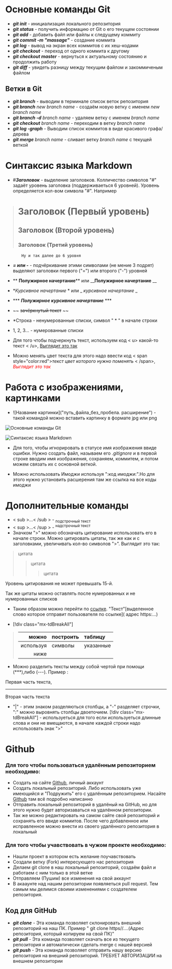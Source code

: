 # Основные команды Git

* ***git init*** - инициализация локального репозитория
* ***git status*** - получить информацию от Git о его текущем состоянии
* ***git add*** - добавить файл или файлы к следущему коммиту
* ***git commit -m "massage"*** - создание коммита
* ***git log*** - вывод на экран всех коммитов с их хеш-кодами
* ***git checkout*** - переход от одного коммита к другому
* ***git checkout master*** - вернуться к актуальному состоянию и продолжить работу
* ***git diff*** - увидеть разницу между текущим файлом и закоммиченым файлом

## Ветки в Git
* ***git branch*** - выводим в терминале список веток репозитория
* ***git branch*** *new branch name* - создаём новую ветку с именем *new branch name*
* ***git branch -d*** *branch name* - удаляем ветку с именем *branch name*
* ***git checkout*** *branch name* - переходим в ветку *branch name*
* ***git log -graph*** - Выводим список коммитов в виде красивого графа/дерева
* ***git merge*** *branch name* - сливает ветку *branch name* с текущей веткой

# Синтаксис языка Markdown

* #***Заголовок*** - выделение заголовков. Колличество символов "#" задаёт уровень заголовка (поддерживаеться 6 уровней). Уровень определяется кол-вом символа "#". Например
 >  # Заголовок (Первый уровень)
  > ## Заголовок (Второй уровень)
   >### Заголовок (Третий уровень)
           Ну и так далее до 6 уровня
* ***= или -*** - подчёркивание этими символами (не мение 3 подрят) выделяют заголовки первого ("=") или второго ("-") уровней
* ** **Полужирное начертание**** или ____Полужирное начертание__ __
* **Курсивное начертание* * или _ _курсивное начертание_ _
* *** ***Полужирное курсивное начертание*** *** 
* ~~ ~~зачёркнутый текст~~ ~~
* *Строка - ненумерованные списки, символ " * " в начале строки
*  1, 2, 3... - нумерованные списки
* Для того чтобы подчеркнуть текст, используем код < u> какой-то текст < /u>, <u>Выглядит это так</u>

* Можно менять цвет текста для этого надо ввести код < span style="color:red">*текст цвет которого нужно поменять* < /span>, <span style="color:red"> *Выглядит это так*</span>


# Работа с изображениями, картинками 
* ![Название картинки]("путь_файла_без_пробела. расширение") - такой командой можно вставить картинку в формате jpg или png

![Основные команды Git](Screenshot_6.png)

![Синтаксис языка Markdown](Screenshot_7.png)

* Для того, чтобы игнорировать в статусе имя изображения ввиде ошибки. Нужно создать файл, называем его *.gitignore* и в первой строке вводим имя изображения, сохраняем, коммитем, и потом можем связать их с основной веткой.

* Можно использовать Имоджи используя ":код имоджи:".Но для этого нужно установить расшерения там же ссылка на все коды имоджи


# Дополнительные команды
* < sub >...< /sub > - <sub>подстрочный текст</sub>
* < sup >...< /sup > - <sup>надстрочный текст</sup>
*  Значком ">" можно обозначать цитирование использовать его в начале строки. Можно цитировать цитаты, так же как и с заголовками, увеличивать кол-во символов ">". Выглядит это так:
>цитата
>>цитата
>>>цитата

Уровень цитирования не может превышать 15-й.

Так же цитаты можно оставлять после нумерованных и не нумерованных списков

* Таким образом можно перейти по [ссылке](https://gb.ru/courses/all). "Текст"[выделенное слово которое отправит пользователя по ссылке]( адрес https:...)

*  [!div class="mx-tdBreakAll"]
>  |можно        |построить  |   таблицу  |
> |-------------:|----------|:----------|
> |используя    |символы    | указанные       |
> |ниже   | 

* Можно разделить тексты между собой чертой при помощи (***),либо (---). Пример :

Первая часть текста, 
***
Вторая часть текста
    
 *  "|" - этим знаком разделяються столбцы, а "-"
разделяет строчки, ":" можно выровнять столбцы двоеточием. [!div class="mx-tdBreakAll"] - используеться для того если используеться длинные слова и они не вмещаются, в начале каждой строки надо использовать знак ">"

# Github
### Для того чтобы пользоваться удалённым репозиторием необходимо:
* Создать на сайте [Github](https://github.com/), личный аккаунт
* Создать локальный репозиторий. Либо использовать уже имеющийся и "Подружить" его с удалённым репозиторием. Насайте [Github](https://github.com/) там всё подробно написанно
* Отправить локальный репозиторий в удалёный на GitHub, но для этого нужно будет авторизаваться на удалённом репозитории.
* Так же можно редактировать на самом сайте свой репозиторий и сохранять его ввиде коммитов. После чего добавленное или исправленное можно внести из своего удалённого репозитория в локальный
### Для того чтобы учавствовать в чужом проекте необходимо:
* Нашли проект в котором есть желание поучавствовать
* Cоздали ветку (Fork) интересующего нас репозитория
* Делаем git clone в наш локальный репозиторий, создаём файл и работаем с ним только в этой ветке
* Отправляем (Пушим) все изменения на свой аккаунт
* В акааунте над нашим репозитории появляеться pull request. Тем самым мы делимся своими изменениями с создателем репозитория.
## Код для GitHub
* ***git clone*** - Эта команда позволяет склонировать внешний репозиторий на наш ПК. Пример " git clone https//....(Адрес репозитория, который копируем на свой ПК)"
* ***git pull*** - Эта команда позволяет скачать все из текущего репозитория и автоматически
сделать merge с нашей версией 
* ***git push*** - Эта команда позволяет отправить нашу версию репозитория на внешний
репозиторий. ТРЕБУЕТ АВТОРИЗАЦИИ на внешнем репозитории
